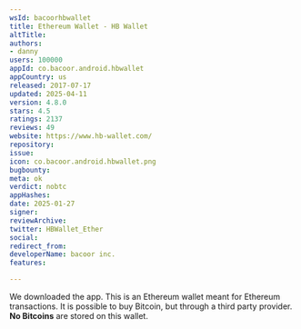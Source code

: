 ```yaml
---
wsId: bacoorhbwallet
title: Ethereum Wallet - HB Wallet
altTitle: 
authors:
- danny
users: 100000
appId: co.bacoor.android.hbwallet
appCountry: us
released: 2017-07-17
updated: 2025-04-11
version: 4.8.0
stars: 4.5
ratings: 2137
reviews: 49
website: https://www.hb-wallet.com/
repository: 
issue: 
icon: co.bacoor.android.hbwallet.png
bugbounty: 
meta: ok
verdict: nobtc
appHashes: 
date: 2025-01-27
signer: 
reviewArchive: 
twitter: HBWallet_Ether
social: 
redirect_from: 
developerName: bacoor inc.
features: 

---
```


We downloaded the app. This is an Ethereum wallet meant for Ethereum transactions. It is possible to buy Bitcoin, but through a third party provider. **No Bitcoins** are stored on this wallet.

